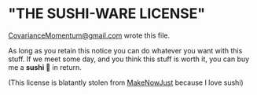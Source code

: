 # "THE SUSHI-WARE LICENSE"

<CovarianceMomentum@gmail.com> wrote this file.

As long as you retain this notice you can do whatever you want
with this stuff. If we meet some day, and you think this stuff
is worth it, you can buy me a **sushi 🍣** in return.

(This license is blatantly stolen from [MakeNowJust](https://github.com/MakeNowJust/sushi-ware) because I love sushi)
